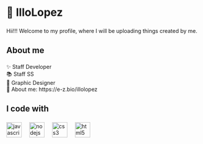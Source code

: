 <h1 align="left">👋 IlloLopez</h1>

###

<p align="left">Hii!!! Welcome to my profile, where I will be uploading things created by me.</p>

###

<h2 align="left">About me</h2>

###

<p align="left">✨ Staff Developer <br>📚 Staff SS <br>🎲 Graphic Designer<br>🎯 About me: https://e-z.bio/illolopez</p>

###

<h2 align="left">I code with</h2>

###

<div align="left">
  <img src="https://cdn.jsdelivr.net/gh/devicons/devicon/icons/javascript/javascript-original.svg" height="40" alt="javascript logo"  />
  <img width="12" />
  <img src="https://cdn.jsdelivr.net/gh/devicons/devicon/icons/nodejs/nodejs-original.svg" height="40" alt="nodejs logo"  />
  <img width="12" />
  <img src="https://cdn.jsdelivr.net/gh/devicons/devicon/icons/css3/css3-original.svg" height="40" alt="css3 logo"  />
  <img width="12" />
  <img src="https://cdn.jsdelivr.net/gh/devicons/devicon/icons/html5/html5-original.svg" height="40" alt="html5 logo"  />
</div>

###
